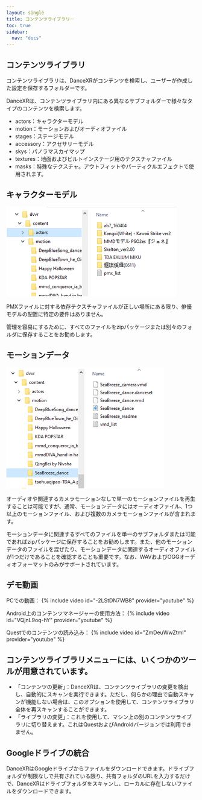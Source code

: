 ```yaml
---
layout: single
title: コンテンツライブラリー
toc: true
sidebar:
  nav: "docs"
---
```


## コンテンツライブラリ

コンテンツライブラリは、DanceXRがコンテンツを検索し、ユーザーが作成した設定を保存するフォルダーです。

DanceXRは、コンテンツライブラリ内にある異なるサブフォルダーで様々なタイプのコンテンツを検索します。
* actors：キャラクターモデル
* motion：モーションおよびオーディオファイル
* stages：ステージモデル
* accessory：アクセサリーモデル
* skys：パノラマスカイマップ
* textures：地面およびビルトインステージ用のテクスチャファイル
* masks：特殊なテクスチャ。アウトフィットやパーティクルエフェクトで使用されます。


## キャラクターモデル

![俳優フォルダの例](/images/content_actors.PNG)

PMXファイルに対する依存テクスチャファイルが正しい場所にある限り、俳優モデルの配置に特定の要件はありません。

管理を容易にするために、すべてのファイルをzipパッケージまたは別々のフォルダに保存することをお勧めします。


## モーションデータ

![モーションフォルダの例](/images/content_motion.PNG)

オーディオや関連するカメラモーションなしで単一のモーションファイルを再生することは可能ですが、通常、モーションデータにはオーディオファイル、1つ以上のモーションファイル、および複数のカメラモーションファイルが含まれます。

モーションデータに関連するすべてのファイルを単一のサブフォルダまたは可能であればzipパッケージに保存することをお勧めします。また、他のモーションデータのファイルを混ぜたり、モーションデータに関連するオーディオファイルが1つだけであることを確認することも重要です。なお、WAVおよびOGGオーディオフォーマットのみがサポートされています。


## デモ動画

PCでの動画：
{% include video id="-2LStDN7WB8" provider="youtube" %}

Android上のコンテンツマネージャーの使用方法：
{% include video id="VQjnL9oq-hY" provider="youtube" %}

Questでのコンテンツの読み込み：
{% include video id="ZmDeuWwZtmI" provider="youtube" %}


## コンテンツライブラリメニューには、いくつかのツールが用意されています。

* 「コンテンツの更新」：DanceXRは、コンテンツライブラリの変更を検出し、自動的にスキャンを実行できます。ただし、何らかの理由で自動スキャンが機能しない場合は、このオプションを使用して、コンテンツライブラリ全体を再スキャンすることができます。
* 「ライブラリの変更」：これを使用して、マシン上の別のコンテンツライブラリに切り替えます。これはQuestおよびAndroidバージョンでは利用できません。

## Googleドライブの統合
DanceXRはGoogleドライブからファイルをダウンロードできます。ドライブフォルダが制限なしで共有されている限り、共有フォルダのURLを入力するだけで、DanceXRはドライブフォルダをスキャンし、ローカルに存在しないファイルをダウンロードできます。

